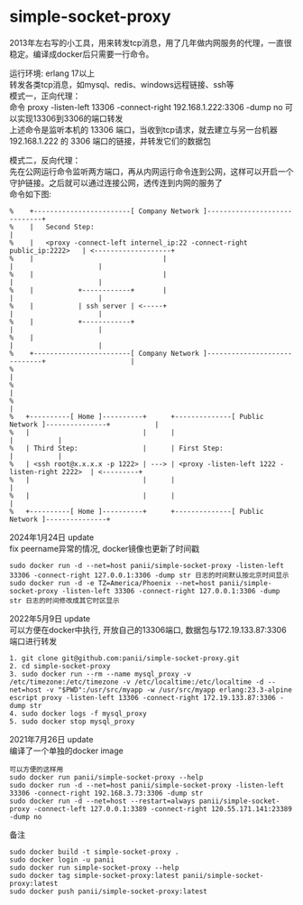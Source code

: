 # simple-socket-proxy

2013年左右写的小工具，用来转发tcp消息，用了几年做内网服务的代理，一直很稳定。编译成docker后只需要一行命令。  
  
运行环境: erlang 17以上  
转发各类tcp消息，如mysql、redis、windows远程链接、ssh等  
模式一，正向代理：  
命令 proxy -listen-left 13306 -connect-right 192.168.1.222:3306 -dump no 可以实现13306到3306的端口转发  
上述命令是监听本机的 13306 端口，当收到tcp请求，就去建立与另一台机器 192.168.1.222 的 3306 端口的链接，并转发它们的数据包  
  
模式二，反向代理：  
先在公网运行命令监听两方端口，再从内网运行命令连到公网，这样可以开启一个守护链接。之后就可以通过连接公网，透传连到内网的服务了  
命令如下图:
```
%    +------------------------[ Company Network ]-----------------------------+  
%    |   Second Step:                                                         |  
%    |   <proxy -connect-left internel_ip:22 -connect-right public_ip:2222>   | <-------------------+  
%    |                                |                                       |                     |  
%    |                                |                                       |                     |  
%    |           +------------+       |                                       |                     |  
%    |           | ssh server | <-----+                                       |                     |  
%    |           +------------+                                               |                     |  
%    |                                                                        |                     |  
%    +------------------------[ Company Network ]-----------------------------+                     |  
%                                                                                                   |  
%                                                                                                   |  
%                                                                                                   |  
%   +----------[ Home ]----------+      +--------------[ Public Network ]---------------+           |  
%   |                            |      |                                               |           |  
%   | Third Step:                |      | First Step:                                   |           |  
%   | <ssh root@x.x.x.x -p 1222> | ---> | <proxy -listen-left 1222 -listen-right 2222>  | <---------+  
%   |                            |      |                                               |  
%   |                            |      |                                               |  
%   +----------[ Home ]----------+      +--------------[ Public Network ]---------------+  
```

2024年1月24日 update  
fix peername异常的情况, docker镜像也更新了时间戳
```
sudo docker run -d --net=host panii/simple-socket-proxy -listen-left 33306 -connect-right 127.0.0.1:3306 -dump str 日志的时间默认按北京时间显示
sudo docker run -d -e TZ=America/Phoenix --net=host panii/simple-socket-proxy -listen-left 33306 -connect-right 127.0.0.1:3306 -dump str 日志的时间修改成其它时区显示
```

2022年5月9日 update  
可以方便在docker中执行, 开放自己的13306端口, 数据包与172.19.133.87:3306端口进行转发
```
1. git clone git@github.com:panii/simple-socket-proxy.git
2. cd simple-socket-proxy
3. sudo docker run --rm --name mysql_proxy -v /etc/timezone:/etc/timezone -v /etc/localtime:/etc/localtime -d --net=host -v "$PWD":/usr/src/myapp -w /usr/src/myapp erlang:23.3-alpine escript proxy -listen-left 13306 -connect-right 172.19.133.87:3306 -dump str
4. sudo docker logs -f mysql_proxy
5. sudo docker stop mysql_proxy
```

2021年7月26日 update  
编译了一个单独的docker image  
```
可以方便的这样用
sudo docker run panii/simple-socket-proxy --help
sudo docker run -d --net=host panii/simple-socket-proxy -listen-left 33306 -connect-right 192.168.3.73:3306 -dump str
sudo docker run -d --net=host --restart=always panii/simple-socket-proxy -connect-left 127.0.0.1:3389 -connect-right 120.55.171.141:23389 -dump no
```

备注
```
sudo docker build -t simple-socket-proxy .
sudo docker login -u panii
sudo docker run simple-socket-proxy --help
sudo docker tag simple-socket-proxy:latest panii/simple-socket-proxy:latest
sudo docker push panii/simple-socket-proxy:latest
```


